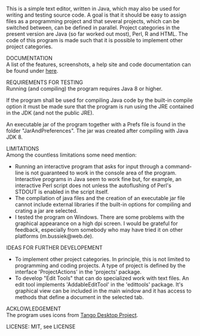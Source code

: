 This is a simple text editor, written in Java, which may also be used for writing and
testing source code. A goal is that it should be easy to assign files as a programming
project and that several projects, which can be switched between, can be defined in
parallel. Project categories in the present version are Java (so far worked out most),
Perl, R and HTML. The code of this program is made such that it is possible to implement
other project categories.
<p>
DOCUMENTATION<br>
A list of the features, screenshots, a help site and code documentation can be found under
<a href="https://eadgyth.github.io/Programming-Editor/">here</a>.
<p>
REQUIREMENTS FOR TESTING<br>
Running (and compiling) the program requires Java 8 or higher.
<p>
If the program shall be used for compiling Java code by the built-in compile option it must be
made sure that the program is run using the JRE contained in the JDK (and not the public JRE).
<p>
An executable jar of the program together with a Prefs file is found in the folder
"JarAndPreferences". The jar was created after compiling with Java JDK 8.
<p>
LIMITATIONS<br>
Among the countless limitations some need mention:
<ul>
<li>Running an interactive program that asks for input through a command-line is not guaranteed
    to work in the console area of the program. Interactive programs in Java seem to work fine
    but, for example, an interactive Perl script does not unless the autoflushing of Perl's
    STDOUT is enabled in the script itself.</li>
<li>The compilation of java files and the creation of an executable jar file cannot include
    external libraries if the built-in options for compiling and crating a jar are selected.</li>
<li>I tested the program on Windows. There are some problems with the graphical appearance
    on a high dpi screen. I would be grateful for feedback, especially from somebody who may
    have tried it on other platforms (m.bussiek@web.de).</li>
</ul>
<p>
IDEAS FOR FURTHER DEVELOPEMENT<br>
<ul>
<li>To implement other project categories. In principle, this is not limited to programming
    and coding projects. A type of project is defined by the interface 'ProjectActions' in the
    'projects' package.</li>
<li>To develop "Edit Tools" that can do specialized work with text files. An edit tool implements
    'AddableEditTool' in the 'edittools' package. It's graphical view can be included in the main 
    window and it has access to methods that define a document in the selected tab.</li>
</ul>
<p>
ACKLOWLEDGEMENT<br>
The program uses icons from
<a href="https://github.com/Distrotech/tango-icon-theme">Tango Desktop Project</a>.
<p>
LICENSE: MIT, see LICENSE<br>
